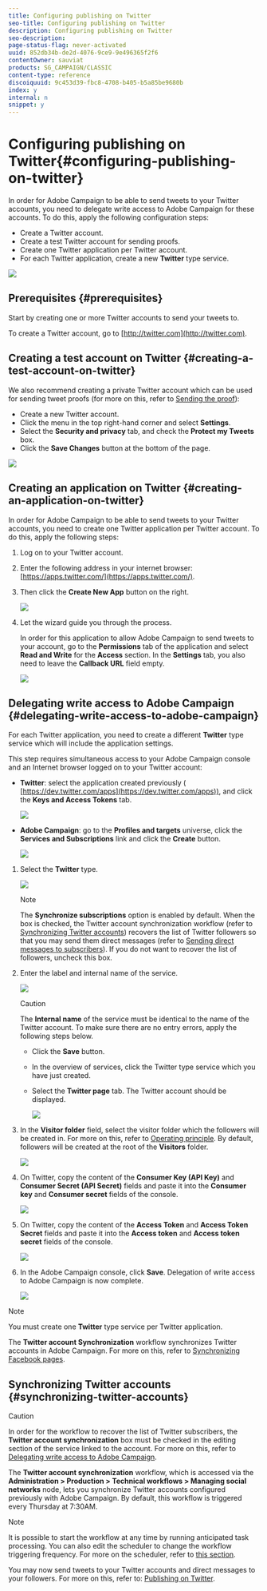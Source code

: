 ```yaml
---
title: Configuring publishing on Twitter
seo-title: Configuring publishing on Twitter
description: Configuring publishing on Twitter
seo-description: 
page-status-flag: never-activated
uuid: 852db34b-de2d-4076-9ce9-9e496365f2f6
contentOwner: sauviat
products: SG_CAMPAIGN/CLASSIC
content-type: reference
discoiquuid: 9c453d39-fbc8-4708-b405-b5a85be9680b
index: y
internal: n
snippet: y
---
```


# Configuring publishing on Twitter{#configuring-publishing-on-twitter}

In order for Adobe Campaign to be able to send tweets to your Twitter accounts, you need to delegate write access to Adobe Campaign for these accounts. To do this, apply the following configuration steps:

* Create a Twitter account.
* Create a test Twitter account for sending proofs.
* Create one Twitter application per Twitter account.
* For each Twitter application, create a new **Twitter** type service.

![](assets/social_diagram_twitter_service.png)

## Prerequisites {#prerequisites}

Start by creating one or more Twitter accounts to send your tweets to.

To create a Twitter account, go to [http://twitter.com](http://twitter.com).

## Creating a test account on Twitter {#creating-a-test-account-on-twitter}

We also recommend creating a private Twitter account which can be used for sending tweet proofs (for more on this, refer to [Sending the proof](../../social/using/configuring-publishing-on-twitter.md#sending-the-proof)):

* Create a new Twitter account.
* Click the menu in the top right-hand corner and select **Settings**.
* Select the **Security and privacy** tab, and check the **Protect my Tweets** box. 
* Click the **Save Changes** button at the bottom of the page.

![](assets/social_twitter_test_page.png)

## Creating an application on Twitter {#creating-an-application-on-twitter}

In order for Adobe Campaign to be able to send tweets to your Twitter accounts, you need to create one Twitter application per Twitter account. To do this, apply the following steps:

1. Log on to your Twitter account.
1. Enter the following address in your internet browser: [https://apps.twitter.com/](https://apps.twitter.com/).
1. Then click the **Create New App** button on the right.

   ![](assets/social_create_twitter_app_001.png)

1. Let the wizard guide you through the process.

   In order for this application to allow Adobe Campaign to send tweets to your account, go to the **Permissions** tab of the application and select **Read and Write** for the **Access** section. In the **Settings** tab, you also need to leave the **Callback URL** field empty.

   ![](assets/social_create_twitter_app_002.png)

## Delegating write access to Adobe Campaign {#delegating-write-access-to-adobe-campaign}

For each Twitter application, you need to create a different **Twitter** type service which will include the application settings.

This step requires simultaneous access to your Adobe Campaign console and an Internet browser logged on to your Twitter account:

* **Twitter**: select the application created previously ( [https://dev.twitter.com/apps](https://dev.twitter.com/apps)), and click the **Keys and Access Tokens** tab.

  ![](assets/social_twitter_service_002.png)

* **Adobe Campaign**: go to the **Profiles and targets** universe, click the **Services and Subscriptions** link and click the **Create** button.

  ![](assets/social_twitter_service_007.png)

1. Select the **Twitter** type.

   ![](assets/social_twitter_service_008.png)

   >[!NOTE]
   >
   >The **Synchronize subscriptions** option is enabled by default. When the box is checked, the Twitter account synchronization workflow (refer to [Synchronizing Twitter accounts](../../social/using/configuring-publishing-on-twitter.md#synchronizing-twitter-accounts)) recovers the list of Twitter followers so that you may send them direct messages (refer to [Sending direct messages to subscribers](../../social/using/configuring-publishing-on-twitter.md#sending-direct-messages-to-subscribers)). If you do not want to recover the list of followers, uncheck this box.

1. Enter the label and internal name of the service.

   ![](assets/social_twitter_service_009.png)

   >[!CAUTION]
   >
   >The **Internal name** of the service must be identical to the name of the Twitter account. To make sure there are no entry errors, apply the following steps below.

    * Click the **Save** button.
    * In the overview of services, click the Twitter type service which you have just created.
    * Select the **Twitter page** tab. The Twitter account should be displayed. 
    
      ![](assets/social_twitter_service_010.png)

1. In the **Visitor folder** field, select the visitor folder which the followers will be created in. For more on this, refer to [Operating principle](../../social/using/configuring-publishing-on-twitter.md#operating-principle). By default, followers will be created at the root of the **Visitors** folder.

   ![](assets/social_twitter_service_010_b.png)

1. On Twitter, copy the content of the **Consumer Key (API Key)** and **Consumer Secret (API Secret)** fields and paste it into the **Consumer key** and **Consumer secret** fields of the console.

   ![](assets/social_twitter_service_012.png)

1. On Twitter, copy the content of the **Access Token** and **Access Token Secret** fields and paste it into the **Access token** and **Access token secret** fields of the console.

   ![](assets/social_twitter_service_013.png)

1. In the Adobe Campaign console, click **Save**. Delegation of write access to Adobe Campaign is now complete.

   ![](assets/social_twitter_service_014.png)

>[!NOTE]
>
>You must create one **Twitter** type service per Twitter application.

The **Twitter account Synchronization** workflow synchronizes Twitter accounts in Adobe Campaign. For more on this, refer to [Synchronizing Facebook pages](../../social/using/configuring-publishing-on-twitter.md#synchronizing-facebook-pages).

## Synchronizing Twitter accounts {#synchronizing-twitter-accounts}

>[!CAUTION]
>
>In order for the workflow to recover the list of Twitter subscribers, the **Twitter account synchronization** box must be checked in the editing section of the service linked to the account. For more on this, refer to [Delegating write access to Adobe Campaign](../../social/using/configuring-publishing-on-twitter.md#delegating-write-access-to-adobe-campaign).

The **Twitter account synchronization** workflow, which is accessed via the **Administration > Production > Technical workflows > Managing social networks** node, lets you synchronize Twitter accounts configured previously with Adobe Campaign. By default, this workflow is triggered every Thursday at 7:30AM.

>[!NOTE]
>
>It is possible to start the workflow at any time by running anticipated task processing. You can also edit the scheduler to change the workflow triggering frequency. For more on the scheduler, refer to [this section](../../workflow/using/scheduler.md).

You may now send tweets to your Twitter accounts and direct messages to your followers. For more on this, refer to: [Publishing on Twitter](../../social/using/publishing-on-twitter.md).
